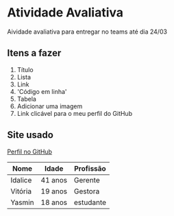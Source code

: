 # Atividade Avaliativa
Aividade avaliativa para entregar no teams até dia 24/03
## Itens a fazer 
1. Título
2. Lista
3. Link
4. 'Código em linha'
5. Tabela
6. Adicionar uma imagem
7. Link clicável para o meu perfil do GitHub

## Site usado
[Perfil no GitHub](https://github.com/Maeleuterio)

|Nome| Idade | Profissão
|-----|-------|---------
|Idalice|41 anos | Gerente|
|Vitória| 19 anos| Gestora|
|Yasmin|18 anos | estudante |
